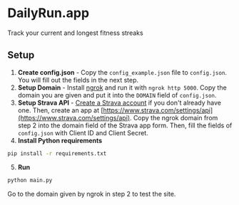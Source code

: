 # DailyRun.app

Track your current and longest fitness streaks

## Setup
1. **Create config.json** - Copy the `config_example.json` file to `config.json`. You will fill out the fields in the next step.
2. **Setup Domain** - Install [ngrok](https://ngrok.com/) and run it with `ngrok http 5000`. Copy the domain you are given and put it into the `DOMAIN` field of `config.json`.
3. **Setup Strava API** - [Create a Strava account](https://www.strava.com/register) if you don't already have one. Then, create an app at [https://www.strava.com/settings/api](https://www.strava.com/settings/api). Copy the ngrok domain from step 2 into the domain field of the Strava app form. Then, fill the fields of `config.json` with Client ID and Client Secret.
4. **Install Python requirements**
```bash
pip install -r requirements.txt
```
5. **Run**
```bash
python main.py
```
Go to the domain given by ngrok in step 2 to test the site.
